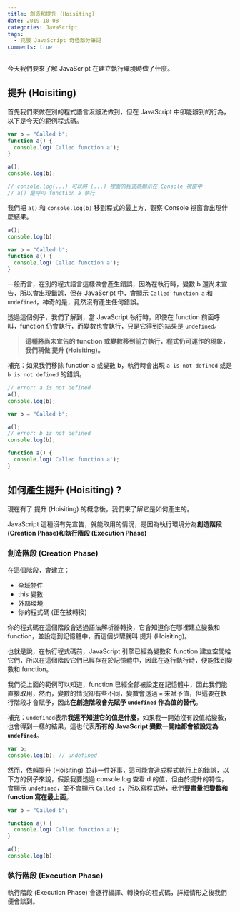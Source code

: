 ```yaml
---
title: 創造和提升 (Hoisiting)
date: 2019-10-08
categories: JavaScript
tags:
  - 克服 JavaScript 奇怪部分筆記
comments: true
---
```

今天我們要來了解 JavaScript 在建立執行環境時做了什麼。

## 提升 (Hoisiting)
首先我們來做在別的程式語言沒辦法做到，但在 JavaScript 中卻能辦到的行為，以下是今天的範例程式碼。
``` JavaScript
var b = "Called b";
function a() {
  console.log('Called function a');
}

a();
console.log(b);

// console.log(...) 可以將 (...) 裡面的程式碼顯示在 Console 視窗中
// a() 是呼叫 function a 執行
```

我們把 `a()` 和 `console.log(b)` 移到程式的最上方，觀察 Console 視窗會出現什麼結果。

``` JavaScript
a();
console.log(b);

var b = "Called b";
function a() {
  console.log('Called function a');
}
```

一般而言，在別的程式語言這樣做會產生錯誤，因為在執行時，變數 b 還尚未宣告，所以會出現錯誤，但在 JavaScript 中，會顯示 `Called function a` 和 `undefined`，神奇的是，竟然沒有產生任何錯誤。

透過這個例子，我們了解到，當 JavaScript 執行時，即使在 function 前面呼叫，function 仍會執行，而變數也會執行，只是它得到的結果是 `undefined`。

> **這種將尚未宣告的 function 或變數移到前方執行，程式仍可運作的現象，我們稱做 提升 (Hoisiting)。**

補充：如果我們移除 function a 或變數 b，執行時會出現 `a is not defined` 或是 `b is not defined` 的錯誤。

``` JavaScript
// error: a is not defined
a();
console.log(b);

var b = "Called b";
```

``` JavaScript
a();
// error: b is not defined
console.log(b);

function a() {
  console.log('Called function a');
}
```

## 如何產生提升 (Hoisiting) ?
現在有了 提升 (Hoisiting) 的概念後，我們來了解它是如何產生的。

JavaScript 這種沒有先宣告，就能取用的情況，是因為執行環境分為**創造階段 (Creation Phase)**和**執行階段 (Execution Phase)**

### 創造階段 (Creation Phase)
在這個階段，會建立：
* 全域物件
* this 變數
* 外部環境
* 你的程式碼 (正在被轉換)

你的程式碼在這個階段會透過語法解析器轉換，它會知道你在哪裡建立變數和 function，並設定到記憶體中，而這個步驟就叫 提升 (Hoisiting)。

也就是說，在執行程式碼前，JavaScript 引擎已經為變數和 function 建立空間給它們，所以在這個階段它們已經存在於記憶體中，因此在逐行執行時，便能找到變數和 function。

我們從上面的範例可以知道，function 已經全部被設定在記憶體中，因此我們能直接取用，然而，變數的情況卻有些不同，變數會透過 `=` 來賦予值，但這要在執行階段才會賦予，因此**在創造階段會先賦予 `undefined` 作為值的替代**。

補充：`undefined`表示**我還不知道它的值是什麼**，如果我一開始沒有設值給變數，也會得到一樣的結果，這也代表**所有的 JavaScript 變數一開始都會被設定為 `undefined`**。
``` JavaScript
var b;
console.log(b); // undefined
```

然而，依賴提升 (Hoisiting) 並非一件好事，這可能會造成程式執行上的錯誤，以下方的例子來說，假設我要透過 console.log 查看 d 的值，但由於提升的特性，會顯示 `undefined`，並不會顯示 `Called d`，所以寫程式時，我們**要盡量把變數和 function 寫在最上面**。
``` JavaScript
var b = "Called b";

function a() {
  console.log('Called function a');
}

a();
console.log(b);
```

### 執行階段 (Execution Phase)

執行階段 (Execution Phase) 會逐行編譯、轉換你的程式碼，詳細情形之後我們便會談到。